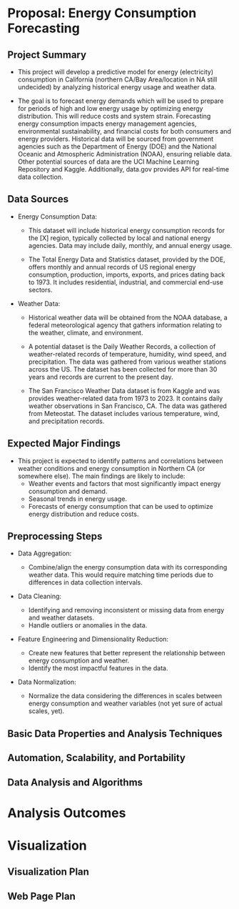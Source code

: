 # Proposal: Energy Consumption Forecasting

## Project Summary
<!--- Write a summary of your project including the project goals, broader impacts, and data sources -->

- This project will develop a predictive model for energy (electricity) consumption in California (northern CA/Bay Area/location in NA still undecided) by analyzing historical energy usage and weather data.

- The goal is to forecast energy demands which will be used to prepare for periods of high and low energy usage by optimizing energy distribution. This will reduce costs and system strain. Forecasting energy consumption impacts energy management agencies, environmental sustainability, and financial costs for both consumers and energy providers. Historical data will be sourced from government agencies such as the Department of Energy (DOE) and the National Oceanic and Atmospheric Administration (NOAA), ensuring reliable data. Other potential sources of data are the UCI Machine Learning Repository and Kaggle. Additionally, data.gov provides API for real-time data collection.


## Data Sources
<!--- List data sources, including the existing datasets and anything you are going to collect by yourself. It is expected to combine two or more data sources in your project. -->
<!--- Each dataset should be briefly explained: what kinds of data are available, who collected the dataset, how the data was collected. -->

- Energy Consumption Data:
	- This dataset will include historical energy consumption records for the [X] region, typically collected by local and national energy agencies. Data may include daily, monthly, and annual energy usage.

	- The Total Energy Data and Statistics dataset, provided by the DOE, offers monthly and annual records of US regional energy consumption, production, imports, exports, and prices dating back to 1973. It includes residential, industrial, and commercial end-use sectors.

- Weather Data:
	- Historical weather data will be obtained from the NOAA database, a federal meteorological agency that gathers information relating to the weather, climate, and environment.

	- A potential dataset is the Daily Weather Records, a collection of weather-related records of temperature, humidity, wind speed, and precipitation. The data was gathered from various weather stations across the US. The dataset has been collected for more than 30 years and records are current to the present day.
	- The San Francisco Weather Data dataset is from Kaggle and was provides weather-related data from 1973 to 2023. It contains daily weather observations in San Francisco, CA. The data was gathered from Meteostat. The dataset includes various temperature, wind, and precipitation records.


## Expected Major Findings
<!--- List and explain what information you want to obtain in this project. Explain how valuable this project could be based on the objective discussion. You may want to list main claims and questions you want to answer through the project. -->

- This project is expected to identify patterns and correlations between weather conditions and energy consumption in Northern CA (or somewhere else). The main findings are likely to include:
	- Weather events and factors that most significantly impact energy consumption and demand.
	- Seasonal trends in energy usage.
	- Forecasts of energy consumption that can be used to optimize energy distribution and reduce costs.

## Preprocessing Steps
<!--- List major preprocessing steps needed for the datasets and explain why. -->

- Data Aggregation:
	- Combine/align the energy consumption data with its corresponding weather data. This would require matching time periods due to differences in data collection intervals.

- Data Cleaning:
	- Identifying and removing inconsistent or missing data from energy and weather datasets.
	- Handle outliers or anomalies in the data.

- Feature Engineering and Dimensionality Reduction:
	- Create new features that better represent the relationship between energy consumption and weather. 
	- Identify the most impactful features in the data.

- Data Normalization:
	- Normalize the data considering the differences in scales between energy consumption and weather variables (not yet sure of actual scales, yet).


<!--- 
----------
The following sections should be used for the full proposal document. These are not required for the proposal draft discussion.
----------
-->




## Basic Data Properties and Analysis Techniques
<!--- Based on the lectures on "Exploratory Data Analysis" and "Data and Sampling", list and explain what types of basic statistical analysis you plan to provide to give the meta information and overall picture of the datasets. -->



## Automation, Scalability, and Portability
<!--- Assume that newer datasets will become available from the same source in future, or you need to ask your colleague to inherit this project. What will be major challenges? List and explain technical and implementational practices you will use to enhance automation, scalability, and portability aspects of the project. -->




<!--- 
----------
The following sections should be used for the analysis planning. These are not required for the proposal document submission.
----------
-->



## Data Analysis and Algorithms
<!--- List and describe what types of (advanced) analysis you plan to conduct. This section should be tied back to the expected major findings. (If needed, you can update the findings section.) When selecting algorithms to obtain the analysis results, provide a brief explanation of the algorithmic properties and logic. You should clearly define the inputs and outputs of each algorithm. -->




<!--- 
----------
The following sections should be used for the analysis outcome presentation. These are not required for the analysis plan submission.
----------
-->
# Analysis Outcomes
<!--- Explain the analysis you conducted and show the results. Discuss how the data, your analysis, and/or visualization can support the claims or findings. What will be the recommendations or suggestions you can make based on the results? Use bullet points, tables, and figures (if possible) to increase the readability of the document. -->



<!--- 
----------
The following sections should be used for the visualization planning. These are not required for the analysis outcome presentation.
----------
-->


# Visualization
## Visualization Plan
<!--- List and explain what types of plots you plan to provide and what you are trying to show through the diagrams. You should explore the best way to visualize the information and message based on the lectures on visualization and related topics. It is required to have at least two interactive graphing and five static plots. -->

## Web Page Plan
<!--- Explain how many pages you will have in total and what content will be shown in each page. (Each diagram discussed above should be given a proper location in this section. Also, it is required to have (1) "Project Objective" page, which explains the main goals and data sources, and (2) "Analytical Methods" page, where you explain the major techniques used in the project and provide further references. -->
